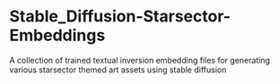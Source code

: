 # Stable_Diffusion-Starsector-Embeddings

A collection of trained textual inversion embedding files for generating various starsector themed art assets using stable diffusion

